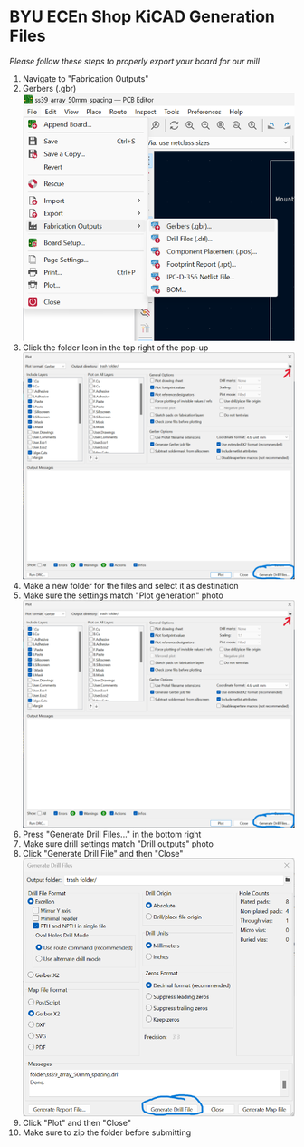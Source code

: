 # BYU ECEn Shop KiCAD Generation Files


*Please follow these steps to properly export your board for our mill*
1) Navigate to "Fabrication Outputs"
2) Gerbers (.gbr)
![Out file options](./Fabrication%20Options.png)
3) Click the folder Icon in the top right of the pop-up
![Indicator to the folder in top right](./Plot%20generation.png)
4) Make a new folder for the files and select it as destination
5) Make sure the settings match "Plot generation" photo
![Plot Generation Settings](./Plot%20generation.png)
6) Press "Generate Drill Files..." in the bottom right
7) Make sure drill settings match "Drill outputs" photo
8) Click "Generate Drill File" and then "Close"
![Drill file fabrication button](./Drill%20outputs.png)
9) Click "Plot" and then "Close"
10) Make sure to zip the folder before submitting